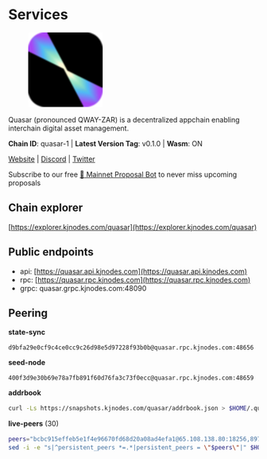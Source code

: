 # Services

<figure><img src="https://raw.githubusercontent.com/kj89/cosmos-images/main/logos/quasar.png" width="150" alt=""><figcaption></figcaption></figure>

Quasar (pronounced QWAY-ZAR) is a decentralized  appchain enabling interchain digital asset management.

**Chain ID**: quasar-1 | **Latest Version Tag**: v0.1.0 | **Wasm**: ON

[Website](https://www.quasar.fi) | [Discord](https://discord.gg/quasarfi) | [Twitter](https://twitter.com/QuasarFi)



Subscribe to our free [🤖 Mainnet Proposal Bot](https://t.me/kjnodes_proposal_bot) to never miss upcoming proposals


## Chain explorer
[https://explorer.kjnodes.com/quasar](https://explorer.kjnodes.com/quasar)

## Public endpoints

* api: [https://quasar.api.kjnodes.com](https://quasar.api.kjnodes.com)
* rpc: [https://quasar.rpc.kjnodes.com](https://quasar.rpc.kjnodes.com)
* grpc: quasar.grpc.kjnodes.com:48090

## Peering

**state-sync**

```text
d9bfa29e0cf9c4ce0cc9c26d98e5d97228f93b0b@quasar.rpc.kjnodes.com:48656
```

**seed-node**

```text
400f3d9e30b69e78a7fb891f60d76fa3c73f0ecc@quasar.rpc.kjnodes.com:48659
```

**addrbook**
```bash
curl -Ls https://snapshots.kjnodes.com/quasar/addrbook.json > $HOME/.quasarnode/config/addrbook.json
```

**live-peers** (30)
```bash
peers="bcbc915effeb5e1f4e96670fd68d20a08ad4efa1@65.108.138.80:18256,89757803f40da51678451735445ad40d5b15e059@169.155.169.149:26656,a7d96dc929824613315dcc1c90fee119f28cc51f@134.65.193.189:26656,c124ce0b508e8b9ed1c5b6957f362225659b5343@134.65.193.11:26656,2b01cb4d5c2108b20788aad68e11149899f170f4@99.80.59.242:26656,d11f867df7e498de0835e2d1b5bc34334c7337d1@65.109.31.114:2490,d9bfa29e0cf9c4ce0cc9c26d98e5d97228f93b0b@65.109.88.38:48656,7e72f64aab40ddcb1a2cf3a8a5bbf99ee01fc6f0@65.108.9.164:10456,ff8bfc8a197e279810ccb21acdd987dfd6d3eb54@81.0.248.60:18256,88cc4d314c9804a9478e900b6f18a83ea58a98c6@57.128.20.163:18256,a286b35c9e9626cc7b780120ebe4afa883c059ce@144.76.40.53:18256,2028d1984d4828fb5662225d12db1a8722b9bfab@135.181.215.62:4740,8688b59432d98b6ded8bed01c3c29d4892ae6e4f@38.146.3.149:18256,1c4d42123dc63fba03bc28d2b5a837879e7de979@162.55.245.149:2040,e92601b6f2cb385b3544c2b5ff0c8dd5a8638ad4@65.108.137.36:26656,10e73ac4ab3f9e1edd89e1aa342eb4d4f11120f0@135.181.128.114:18256,6f9e244b6e225241c02b235f700c2b0788da982d@148.113.159.22:18256,66e0a7d2c2fc75a91627085d0ac5681a35dfd408@37.252.184.234:26656,201eb8fc1e84beb4bdce8ae5614c7abb41e32edb@65.109.160.91:18256,d7ea38275af96271fd66194dad3951ef38b8ba7c@193.70.33.64:18256,52c1443f58363c147393d7637116e8a0724329d4@51.89.7.235:26647,298e0e1faf8a5da43514cc2908d2908658e732a0@38.146.3.148:18256,e1b058e5cfa2b836ddaa496b10911da62dcf182e@65.21.136.170:58656,e726816f42831689eab9378d5d577f1d06d25716@176.9.188.21:26656,bccdc6cb3a0785bf3ee65d98c38bdd62bb843285@141.95.157.139:18256,a40e1d5f63fad9e14edb9c95458b27f3c1de858c@116.203.236.246:26618,982e80ee53fedcb54a19d5f0dba154a0c1aedc2a@3.34.113.161:26656,bbf8c1562c20726a436f1c1476ad49e560ca179b@51.89.190.33:26656,1369d544be2680e031b57f30a8d18cbe8b17a8ef@54.38.73.121:26656,5a111b281852be31838ecf1202e59981e618355e@89.116.31.95:18256"
sed -i -e "s|^persistent_peers *=.*|persistent_peers = \"$peers\"|" $HOME/.quasarnode/config/config.toml
```
